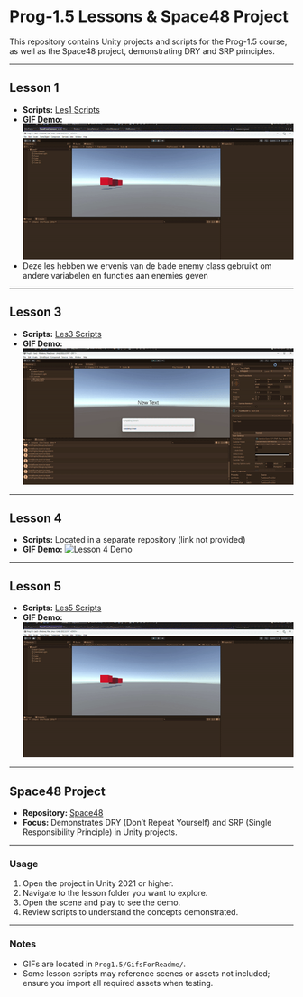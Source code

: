 # Prog-1.5 Lessons & Space48 Project

This repository contains Unity projects and scripts for the Prog-1.5 course, as well as the Space48 project, demonstrating DRY and SRP principles.

---

## **Lesson 1**
- **Scripts:** [Les1 Scripts](https://github.com/zmbfiedk/Prog-1.5/tree/main/Assets/Scripts/Les1)  
- **GIF Demo:** ![Lesson 1 Demo](GifsForReadme/ezgif-29e9fff8cc82e2.gif)
- Deze les hebben we ervenis van de bade enemy class gebruikt om andere variabelen en functies aan enemies geven

---

## **Lesson 3**
- **Scripts:** [Les3 Scripts](https://github.com/zmbfiedk/Prog-1.5/tree/main/Assets/Les2)  
- **GIF Demo:** ![Lesson 3 Demo](GifsForReadme/ezgif-2fc7a8bc0c0917.gif)  

---

## **Lesson 4**
- **Scripts:** Located in a separate repository (link not provided)  
- **GIF Demo:** ![Lesson 4 Demo](GifsForReadme/ezgif-28a1a05a5c693e.gif)  

---

## **Lesson 5**
- **Scripts:** [Les5 Scripts](https://github.com/zmbfiedk/Prog-1.5/tree/main/Assets/Les5)  
- **GIF Demo:** ![Lesson 5 Demo](GifsForReadme/ezgif-29e9fff8cc82e2.gif)  

---

## **Space48 Project**
- **Repository:** [Space48](https://github.com/zmbfiedk/Space48)  
- **Focus:** Demonstrates DRY (Don’t Repeat Yourself) and SRP (Single Responsibility Principle) in Unity projects.  

---

### **Usage**
1. Open the project in Unity 2021 or higher.
2. Navigate to the lesson folder you want to explore.
3. Open the scene and play to see the demo.
4. Review scripts to understand the concepts demonstrated.  

---

### **Notes**
- GIFs are located in `Prog1.5/GifsForReadme/`.
- Some lesson scripts may reference scenes or assets not included; ensure you import all required assets when testing.
